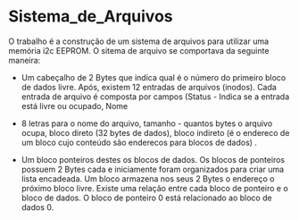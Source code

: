 # Sistema_de_Arquivos

O trabalho é a construção de um sistema de arquivos para utilizar uma memória i2c EEPROM. O sitema de arquivo se comportava da seguinte maneira:
- Um cabeçalho de 2 Bytes que indica qual é o número do primeiro bloco de dados livre. Após, existem 12 entradas de
arquivos (inodos). Cada entrada de arquivo é composta por campos (Status - Indica se a entrada está livre ou ocupado, Nome
- 8 letras para o nome do arquivo, tamanho - quantos bytes o arquivo ocupa, bloco direto (32 bytes de dados), bloco indireto (é
o endereco de um bloco cujo conteúdo são enderecos para blocos de dados) . 

- Um bloco ponteiros destes os blocos de dados. Os blocos de ponteiros possuem 2 Bytes cada e iniciamente foram organizados para criar uma lista
encadeada. Um bloco armazena nos seus 2 Bytes o endereço o próximo bloco livre. Existe uma relação entre cada bloco de
ponteiro e o bloco de dados. O bloco de ponteiro 0 está relacionado ao bloco de dados 0.
